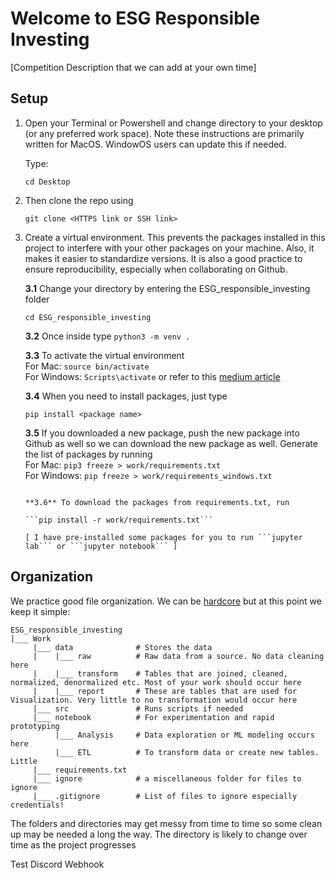 # Welcome to ESG Responsible Investing

[Competition Description that we can add at your own time]

## Setup
1. Open your Terminal or Powershell and change directory to your desktop (or any preferred work space). Note these instructions are primarily written for MacOS. WindowOS users can update this if needed.

    Type:

    ```cd Desktop```

2. Then clone the repo using 

    ```git clone <HTTPS link or SSH link>```

3. Create a virtual environment. This prevents the packages installed in this project to interfere with your other packages on your machine. Also, it makes it easier to standardize versions. It is also a good practice to ensure reproducibility, especially when collaborating on Github. 

    **3.1** Change your directory by entering the ESG_responsible_investing folder
    
    ```cd ESG_responsible_investing```

    **3.2** Once inside type ```python3 -m venv .```

    **3.3** To activate the virtual environment <br>
    For Mac: ```source bin/activate```<br>
    For Windows: ```Scripts\activate``` or refer to this [medium article](https://towardsdatascience.com/getting-started-with-python-virtual-environments-252a6bd2240)

    **3.4** When you need to install packages, just type 
    
    ```pip install <package name>```

    **3.5** If you downloaded a new package, push the new package into Github as well so we can download the new package as well. Generate the list of packages by running <br>
    For Mac: ```pip3 freeze > work/requirements.txt```<br>
    For Windows: ```pip freeze > work/requirements_windows.txt``` 
    
    ``````

    **3.6** To download the packages from requirements.txt, run 
    
    ```pip install -r work/requirements.txt```

    [ I have pre-installed some packages for you to run ```jupyter lab``` or ```jupyter notebook``` ]

## Organization

We practice good file organization. We can be [hardcore](https://www.kdnuggets.com/2018/07/cookiecutter-data-science-organize-data-project.html) but at this point we keep it simple:

```
ESG_responsible_investing
|___ Work
     |___ data              # Stores the data
     |    |___ raw          # Raw data from a source. No data cleaning here
     |    |___ transform    # Tables that are joined, cleaned, normalized, denormalized etc. Most of your work should occur here
     |    |___ report       # These are tables that are used for Visualization. Very little to no transformation would occur here
     |___ src               # Runs scripts if needed
     |___ notebook          # For experimentation and rapid prototyping
          |___ Analysis     # Data exploration or ML modeling occurs here
          |___ ETL          # To transform data or create new tables. Little
     |___ requirements.txt
     |___ ignore            # a miscellaneous folder for files to ignore
     |___ .gitignore        # List of files to ignore especially credentials!
```
The folders and directories may get messy from time to time so some clean up may be needed a long the way. The directory is likely to change over time as the project progresses

Test Discord Webhook  
